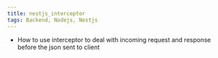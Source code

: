 ```yaml
---
title: nestjs_interceptor
tags: Backend, Nodejs, Nestjs 
---
```


- How to use interceptor to deal with incoming request and response before the json sent to client

